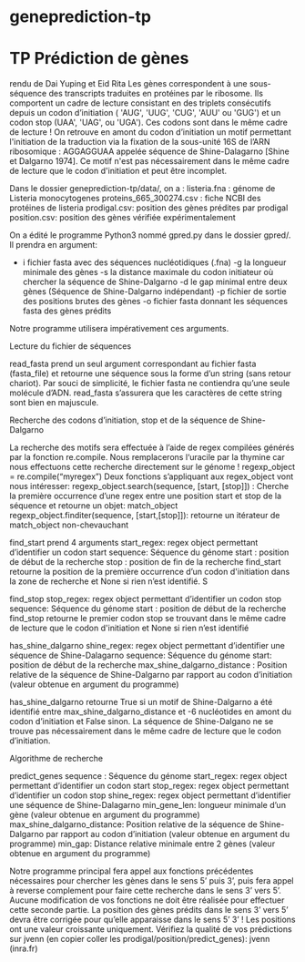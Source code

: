 # geneprediction-tp
# TP Prédiction de gènes
  
  rendu de Dai Yuping et Eid Rita
Les gènes correspondent à une sous-séquence des transcripts traduites en protéines par le ribosome. Ils comportent un cadre de lecture consistant en des triplets consécutifs depuis un codon d’initiation ( 'AUG', 'UUG', 'CUG', 'AUU' ou 'GUG') et un codon stop (UAA', 'UAG', ou 'UGA'). Ces codons sont dans le même cadre de lecture ! 
On retrouve en amont du codon d’initiation un motif permettant l'initiation de la traduction via la fixation de la sous-unité 16S de l’ARN ribosomique : AGGAGGUAA appelée séquence de Shine-Dalagarno  [Shine et Dalgarno 1974]. Ce motif n'est pas nécessairement dans le même cadre de lecture que le codon d'initiation et peut être incomplet.

Dans le dossier geneprediction-tp/data/, on a :
listeria.fna : génome de Listeria monocytogenes
proteins_665_300274.csv : fiche NCBI des protéines de listeria
prodigal.csv: position des gènes prédites par prodigal
position.csv: position des gènes vérifiée expérimentalement

On a édité le programme Python3 nommé gpred.py dans le dossier gpred/.  Il prendra en argument:
- i fichier fasta avec des séquences nucléotidiques (.fna)
-g la longueur minimale des gènes
-s la distance maximale du codon initiateur où chercher la séquence de Shine-Dalgarno
-d le gap minimal entre deux gènes (Séquence de Shine-Dalgarno indépendant)
-p fichier de sortie des positions brutes des gènes
-o fichier fasta donnant les séquences fasta des gènes prédits

Notre programme utilisera impérativement ces arguments.

Lecture du fichier de séquences

read_fasta  prend un seul argument correspondant au fichier fasta (fasta_file) et retourne une séquence sous la forme d’un string (sans retour chariot). Par souci de simplicité, le fichier fasta ne contiendra qu’une seule molécule d’ADN. read_fasta s’assurera que les caractères de cette string sont bien en majuscule.

Recherche des codons d’initiation, stop et de la séquence de Shine-Dalgarno 

La recherche des motifs sera effectuée à l’aide de regex compilées générés par la fonction re.compile. Nous remplacerons l‘uracile par la thymine car nous effectuons cette recherche directement sur le génome ! 
regexp_object = re.compile(“myregex”)
Deux fonctions s’appliquant aux regex_object vont nous intéresser:
regexp_object.search(sequence, [start, [stop]]) : Cherche la première occurrence d’une regex entre une position start et stop de la séquence et retourne un objet: match_object
regexp_object.finditer(sequence, [start,[stop]]): retourne un itérateur de match_object non-chevauchant


find_start prend 4 arguments
start_regex: regex object permettant d’identifier un codon start
sequence: Séquence du génome
start : position de début de la recherche
stop : position de fin de la recherche
find_start retourne la position de la première occurrence d’un codon d'initiation dans la zone de recherche et None si rien n’est identifié. S

find_stop 
stop_regex: regex object permettant d’identifier un codon stop
sequence: Séquence du génome
start : position de début de la recherche
find_stop retourne le premier codon stop se trouvant dans le même cadre de lecture que le codon d'initiation et None si rien n’est identifié

has_shine_dalgarno
shine_regex: regex object permettant d’identifier une séquence de Shine-Dalagarno
sequence: Séquence du génome
start: position de début de la recherche
max_shine_dalgarno_distance : Position relative de la séquence de Shine-Dalgarno par rapport au codon d’initiation (valeur obtenue en argument du programme)

has_shine_dalgarno  retourne True si un motif de Shine-Dalgarno a été identifié entre max_shine_dalgarno_distance et -6 nucléotides en amont du codon d’initiation et False sinon. La séquence de Shine-Dalgano ne se trouve pas nécessairement dans le même cadre de lecture que le codon d’initiation.

Algorithme de recherche

 predict_genes 
sequence : Séquence du génome
start_regex:  regex object permettant d’identifier un codon start
stop_regex:  regex object permettant d’identifier un codon stop
shine_regex: regex object permettant d’identifier une séquence de Shine-Dalagarno
min_gene_len: longueur minimale d’un gène (valeur obtenue en argument du programme)
max_shine_dalgarno_distance: Position relative de la séquence de Shine-Dalgarno par rapport au codon d’initiation (valeur obtenue en argument du programme)
min_gap: Distance relative minimale entre 2 gènes (valeur obtenue en argument du programme)


Notre programme principal fera appel aux fonctions précédentes nécessaires pour chercher les gènes dans le sens 5’ puis 3’, puis fera appel à reverse complement pour faire cette recherche dans le sens 3’ vers 5’. Aucune modification de vos fonctions ne doit être réalisée pour effectuer cette seconde partie.
La position des gènes prédits dans le sens 3’ vers 5’ devra être corrigée pour qu’elle apparaisse dans le sens 5’ 3’  ! Les positions ont une valeur croissante uniquement.
Vérifiez la qualité de vos prédictions sur jvenn (en copier coller les prodigal/position/predict_genes):
jvenn (inra.fr)

